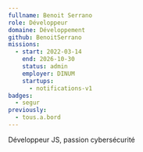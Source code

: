 ```yaml
---
fullname: Benoit Serrano
role: Développeur
domaine: Développement
github: BenoitSerrano
missions:
  - start: 2022-03-14
    end: 2026-10-30
    status: admin
    employer: DINUM
    startups:
      - notifications-v1
badges:
  - segur
previously:
  - tous.a.bord
---
```

Développeur JS, passion cybersécurité